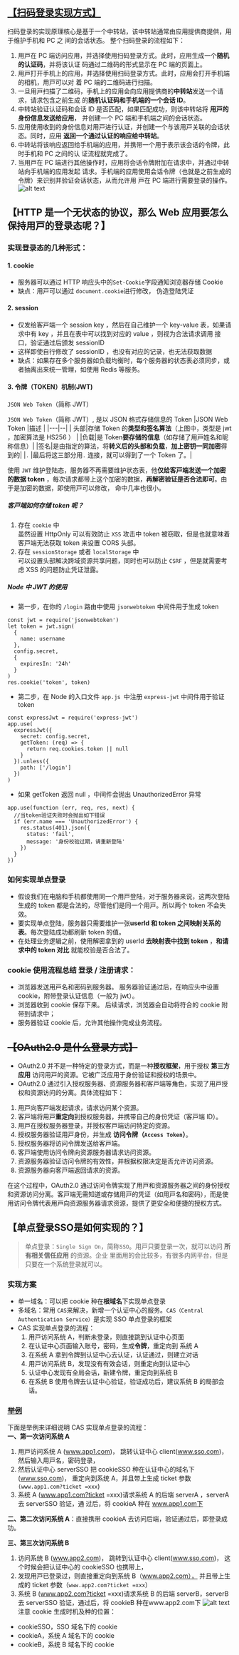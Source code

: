 <!--
 * @Description:
 * @Date: 2024-11-12 17:30:33
 * @LastEditTime: 2024-11-14 14:48:10
-->

## [【扫码登录实现⽅式】](https://developer.baidu.com/article/details/3352196)

扫码登录的实现原理核⼼是基于⼀个中转站，该中转站通常由应⽤提供商提供，⽤于维护⼿机和 PC 之
间的会话状态。
整个扫码登录的流程如下：

1. ⽤⼾在 PC 端访问应⽤，并选择使⽤扫码登录⽅式。此时，应⽤⽣成⼀个**随机的认证码**，并将该认证
   码通过⼆维码的形式显⽰在 PC 端的⻚⾯上。
2. ⽤⼾打开⼿机上的应⽤，并选择使⽤扫码登录⽅式。此时，应⽤会打开⼿机端的相机，⽤⼾可以对
   着 PC 端的⼆维码进⾏扫描。
3. ⼀旦⽤⼾扫描了⼆维码，⼿机上的应⽤会向应⽤提供商的**中转站**发送⼀个请求，请求包含之前⽣成
   的**随机认证码和⼿机端的⼀个会话 ID**。
4. 中转站验证认证码和会话 ID 是否匹配，如果匹配成功，则该中转站将 **⽤⼾的⾝份信息发送给应⽤**，
   并创建⼀个 PC 端和⼿机端之间的会话状态。
5. 应⽤使⽤收到的⾝份信息对⽤⼾进⾏认证，并创建⼀个与该⽤⼾关联的会话状态。同时，应⽤ **返回⼀个通过认证的响应给中转站**。
6. 中转站将该响应返回给⼿机端的应⽤，并携带⼀个⽤于表⽰该会话的令牌，此时⼿机和 PC 之间的认
   证流程就完成了。
7. 当⽤⼾在 PC 端进⾏其他操作时，应⽤将会话令牌附加在请求中，并通过中转站向⼿机端的应⽤发起
   请求。⼿机端的应⽤使⽤会话令牌（也就是之前⽣成的令牌）来识别并验证会话状态，从⽽允许⽤
   ⼾在 PC 端进⾏需要登录的操作。
   ![alt text](./img/scanLogin.png)

## 【HTTP 是⼀个⽆状态的协议，那么 Web 应⽤要怎么保持⽤⼾的登录态呢？】

### 实现登录态的几种形式：

#### 1. cookie

- 服务器可以通过 HTTP 响应头中的`Set-Cookie`字段通知浏览器存储 Cookie
- 缺点：⽤⼾可以通过 `document.cookie`进行修改， 伪造登陆凭证

#### 2. session

- 仅发给客⼾端⼀个 session key ，然后在⾃⼰维护⼀个 key-value 表，如果请求中有 key ，并且在表中可以找到对应的 value ，则视为合法请求调⽤ 接⼝，验证通过后颁发 sessionID
- 这样即使⾃⾏修改了 sessionID ，也没有对应的记录，也⽆法获取数据
- 缺点：如果存在多个服务器如负载均衡时，每个服务器的状态表必须同步，或者抽离出来统⼀管理，如使⽤ Redis 等服务。

#### 3. 令牌（TOKEN）机制(JWT)

`JSON Web Token`（简称 JWT）

`JSON Web Token`（简称 JWT）, 是以 JSON 格式存储信息的 Token
|JSON Web Token |描述 |
|---|--|
| 头部|存储 Token 的**类型和签名算法**（上图中，类型是 jwt ，加密算法是 HS256 ） |
|负载|是 Token**要存储的信息**（如存储了⽤⼾姓名和昵称信息）|
|签名|是由指定的算法，将**转义后的头部和负载**，**加上密钥⼀同加密**得到的|
|`.` |最后将这三部分⽤`.` 连接，就可以得到了⼀个 Token 了。|

使⽤ `JWT` 维护登陆态，服务器不再需要维护状态表，他**仅给客⼾端发送⼀个加密的数据 token** ，每次请求都带上这个加密的数据，**再解密验证是否合法即可**。由于是加密的数据，即使⽤⼾可以修改， 命中⼏率也很⼩。

##### 客⼾端如何存储 token 呢？

1. 存在 `cookie` 中  
   虽然设置 HttpOnly 可以有效防⽌ `XSS` 攻击中 token 被窃取，但是也就意味着客⼾端⽆法获取 token 来设置 CORS 头部。
1. 存在 `sessionStorage` 或者 `localStorage` 中  
   可以设置头部解决跨域资源共享问题，同时也可以防⽌ `CSRF` ，但是就需要考虑 XSS 的问题防⽌凭证泄露。

##### Node 中 JWT 的使⽤

- 第⼀步，在你的 `/login` 路由中使⽤ `jsonwebtoken` 中间件⽤于⽣成 token

```js{1}
const jwt = require('jsonwebtoken')
let token = jwt.sign(
  {
    name: username
  },
  config.secret,
  {
    expiresIn: '24h'
  }
)
res.cookie('token', token)
```

- 第⼆步，在 Node 的⼊⼝⽂件 `app.js `中注册 `express-jwt` 中间件⽤于验证 token

```js{1,3}
const expressJwt = require('express-jwt')
app.use(
  expressJwt({
    secret: config.secret,
    getToken: (req) => {
      return req.cookies.token || null
    }
  }).unless({
    path: ['/login']
  })
)
```

- 如果 getToken 返回 null ，中间件会抛出 UnauthorizedError 异常

```js{3}
app.use(function (err, req, res, next) {
  //当token验证失败时会抛出如下错误
  if (err.name === 'UnauthorizedError') {
    res.status(401).json({
      status: 'fail',
      message: '⾝份校验过期，请重新登陆'
    })
  }
})
```

### 如何实现单点登录

- 假设我们在电脑和⼿机都使⽤同⼀个⽤⼾登陆，对于服务器来说，这两次登陆⽣成的 token 都是合法的，尽管他们是同⼀个⽤⼾。所以两个 token 不会失效。
- 要实现单点登陆，服务器只需要维护⼀张**userId 和 token 之间映射关系的表**。每次登陆成功都刷新 token 的值。
- 在处理业务逻辑之前，使⽤解密拿到的 userId **去映射表中找到 token** ，**和请求中的 token 对⽐** 就能校验是否合法了。

### cookie 使⽤流程总结 登录 / 注册请求：

- 浏览器发送⽤⼾名和密码到服务器。 服务器验证通过后，在响应头中设置 cookie，附带登录认证信息（⼀般为 jwt）。
- 浏览器收到 cookie 保存下来。 后续请求，浏览器会⾃动将符合的 cookie 附带到请求中；
- 服务器验证 cookie 后，允许其他操作完成业务流程。

## ~~【OAuth2.0 是什么登录⽅式】~~

- OAuth2.0 并不是⼀种特定的登录⽅式，⽽是⼀种**授权框架**，⽤于授权 **第三⽅应⽤** 访问⽤⼾的资源。它被⼴泛应⽤于⾝份验证和授权的场景中。
- OAuth2.0 通过引⼊授权服务器、资源服务器和客⼾端等⻆⾊，实现了⽤⼾授权和资源访问的分离。具体流程如下：

1. ⽤⼾向客⼾端发起请求，请求访问某个资源。
2. 客⼾端将⽤⼾**重定向**到授权服务器，并携带⾃⼰的⾝份凭证（客⼾端 ID）。
3. ⽤⼾在授权服务器登录，并授权客⼾端访问特定的资源。
4. 授权服务器验证⽤⼾⾝份，并⽣成 **访问令牌（`Access Token`）**。
5. 授权服务器将访问令牌发送给客⼾端。
6. 客⼾端使⽤访问令牌向资源服务器请求访问资源。
7. 资源服务器验证访问令牌的有效性，并根据权限决定是否允许访问资源。
8. 资源服务器向客⼾端返回请求的资源。

在这个过程中，OAuth2.0 通过访问令牌实现了⽤⼾和资源服务器之间的⾝份授权和资源访问分离。客⼾端⽆需知道或存储⽤⼾的凭证（如⽤⼾名和密码），⽽是使⽤访问令牌代表⽤⼾向资源服务器请求资源，提供了更安全和便捷的授权⽅式。

## 【单点登录SSO是如何实现的？】

> 单点登录：`Single Sign On`，简称`SSO`。⽤⼾只要登录⼀次，就可以访问 **所有相关信任应⽤** 的资源。企业 ⾥⾯⽤的会⽐较多，有很多内⽹平台，但是只要在⼀个系统登录就可以。

### 实现⽅案

- 单⼀域名：可以把 cookie 种在**根域名**下实现单点登录
- 多域名：常⽤ `CAS`来解决，新增⼀个认证中⼼的服务。`CAS（Central Authentication Service）`是实现 SSO 单点登录的框架
- CAS 实现单点登录的流程：
  1. ⽤⼾访问系统 A，判断未登录，则直接跳到认证中⼼⻚⾯
  2. 在认证中⼼⻚⾯输⼊账号，密码，⽣成**令牌**，重定向到 系统 A
  3. 在系统 A 拿到令牌到认证中⼼去认证，认证通过，则建⽴对话
  4. ⽤⼾访问系统 B，发现没有有效会话，则重定向到认证中⼼
  5. 认证中⼼发现有全局会话，新建令牌，重定向到系统 B
  6. 在系统 B 使⽤令牌去认证中⼼验证，验证成功后，建议系统 B 的局部会话。

### [举例](https://www.processon.com/diagraming/67359052d3ba651985762e49)

下⾯是举例来详细说明 CAS 实现单点登录的流程：   
**⼀、第⼀次访问系统 A**

1. ⽤⼾访问系统 A (www.app1.com)， 跳转认证中⼼ client(www.sso.com)， 然后输⼊⽤⼾名，密码登录，
2. 然后认证中⼼ serverSSO 把 cookieSSO 种在认证中⼼的域名下 (www.sso.com)， 重定向到系统 A，并且带上⽣成 ticket 参数 `(www.app1.com?ticket =xxx`)
3. 系统 A (www.app1.com?ticket =xxx)请求系统 A 的后端 serverA ，serverA 去 serverSSO 验证，通
   过后，将 cookieA 种在 www.app1.com下

**⼆、第⼆次访问系统 A**：直接携带 cookieA 去访问后端，验证通过后，即登录成功。

**三、第三次访问系统 B**

1. 访问系统 B (www.app2.com)， 跳转到认证中⼼ client(www.sso.com)， 这个时候会把认证中⼼的 cookieSSO 也携带上，
2. 发现⽤⼾已登录过，则直接重定向到系统 B（www.app2.com）， 并且带上⽣成的 ticket 参数（`www.app2.com?ticket =xxx`）
3. 系统 B (www.app2.com?ticket =xxx)请求系统 B 的后端 serverB，serverB 去 serverSSO 验证，通过后，将 cookieB 种在www.app2.com下
![alt text](CAS-示例.png)
注意 cookie ⽣成时机及种的位置：
- cookieSSO，SSO 域名下的 cookie
- cookieA，系统 A 域名下的 cookie
- cookieB，系统 B 域名下的 cookie
